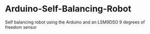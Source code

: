 # Arduino-Self-Balancing-Robot
 Self balancing robot using the Arduino and an LSM9DSO 9 degrees of freedom sensor
